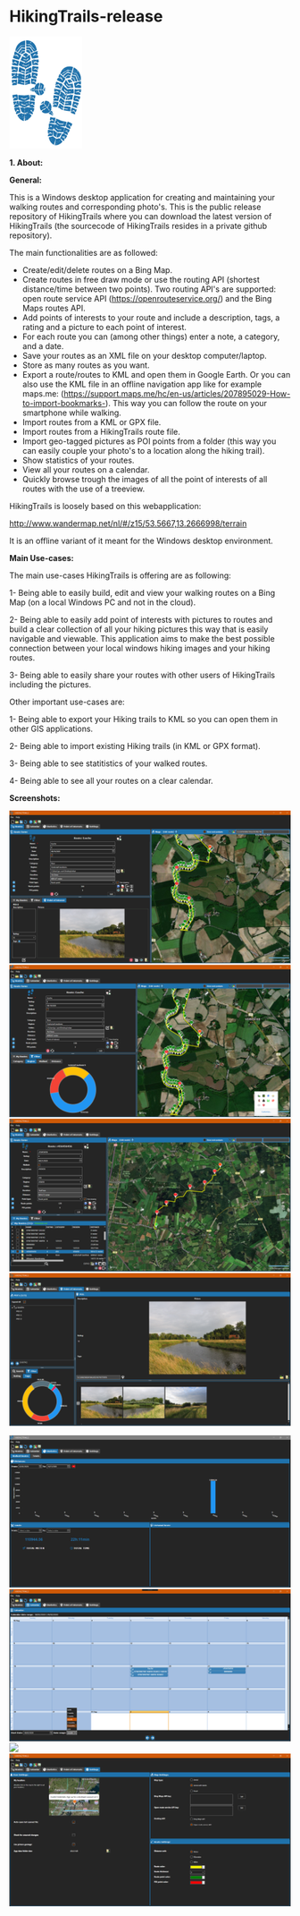 # HikingTrails-release

<img src="/hticon.png" width="130" height="200">

**1. About:**

**General:**

This is a Windows desktop application for creating and maintaining your walking routes and corresponding photo's.
This is the public release repository of HikingTrails where you can download the latest version of HikingTrails (the sourcecode of HikingTrails resides in a private github repository).

The main functionalities are as followed:

- Create/edit/delete routes on a Bing Map.
- Create routes in free draw mode or use the routing API (shortest distance/time between two points). Two routing API's are supported: 
open route service API (https://openrouteservice.org/) and the Bing Maps routes API.
- Add points of interests to your route and include a description, tags, a rating and a picture to each point of interest.
- For each route you can (among other things) enter a note, a category, and a date.
- Save your routes as an XML file on your desktop computer/laptop.
- Store as many routes as you want. 
- Export a route/routes to KML and open them in Google Earth. Or you can also use the KML file in an offline navigation app like for example maps.me: (https://support.maps.me/hc/en-us/articles/207895029-How-to-import-bookmarks-). This way you can follow the route on your smartphone while walking.
- Import routes from a KML or GPX file. 
- Import routes from a HikingTrails route file. 
- Import geo-tagged pictures as POI points from a folder (this way you can easily couple your photo's to a location along the hiking trail). 
- Show statistics of your routes.
- View all your routes on a calendar.
- Quickly browse trough the images of all the point of interests of all routes with the use of a treeview.

HikingTrails is loosely based on this webapplication:

http://www.wandermap.net/nl/#/z15/53.5667,13.2666998/terrain

It is an offline variant of it meant for the Windows desktop environment.

**Main Use-cases:**

The main use-cases HikingTrails is offering are as following:

1- Being able to easily build, edit and view your walking routes on a Bing Map (on a local Windows PC and not in the cloud).

2- Being able to easily add point of interests with pictures to routes and build a clear collection of all your hiking pictures this way that is easily navigable and viewable.
This application aims to make the best possible connection between your local windows hiking images and your hiking routes.

3- Being able to easily share your routes with other users of HikingTrails including the pictures. 

Other important use-cases are:

1- Being able to export your Hiking trails to KML so you can open them in other GIS applications. 

2- Being able to import existing Hiking trails (in KML or GPX format).

3- Being able to see statitistics of your walked routes.

4- Being able to see all your routes on a clear calendar.

**Screenshots:**

![](/screenshot1.png)
![](/screenshot0.png)
![](/screenshot2.png)
![](/screenshot4.png)

![](/screenshot3.png)
![](/screenshot5.png)
![](/screenshot6.png)
![](/Screenshot10.png)


